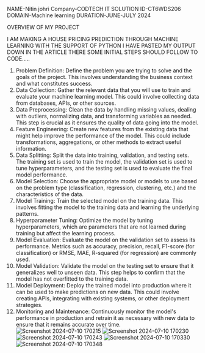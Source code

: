 NAME-Nitin johri
Company-CODTECH IT SOLUTION
ID-CT6WDS206
DOMAIN-Machine learning
DURATION-JUNE-JULY 2024

OVERVIEW OF MY PROJECT

I AM MAKING A HOUSE PRICING PREDICTION THROUGH MACHINE LEARNING WITH THE SUPPORT OF PYTHON
I HAVE PASTED MY OUTPUT DOWN IN THE ARTICLE
THERE SOME INITIAL STEPS SHOULD FOLLOW TO CODE.....
1) Problem Definition: Define the problem you are trying to solve and the goals of the project. This involves understanding the business context and what constitutes success.
2) Data Collection: Gather the relevant data that you will use to train and evaluate your machine learning model. This could involve collecting data from databases, APIs, or other sources.
3) Data Preprocessing: Clean the data by handling missing values, dealing with outliers, normalizing data, and transforming variables as needed. This step is crucial as it 
   ensures the quality of data going into the model.
4) Feature Engineering: Create new features from the existing data that might help improve the performance of the model. This could include transformations, aggregations, or 
   other methods to extract useful information.
5) Data Splitting: Split the data into training, validation, and testing sets. The training set is used to train the model, the validation set is used to tune hyperparameters, 
   and the testing set is used to evaluate the final model performance.
6) Model Selection: Choose the appropriate model or models to use based on the problem type (classification, regression, clustering, etc.) and the characteristics of the data.
7) Model Training: Train the selected model on the training data. This involves fitting the model to the training data and learning the underlying patterns.
8) Hyperparameter Tuning: Optimize the model by tuning hyperparameters, which are parameters that are not learned during training but affect the learning process.
9) Model Evaluation: Evaluate the model on the validation set to assess its performance. Metrics such as accuracy, precision, recall, F1-score (for classification) or RMSE, 
   MAE, R-squared (for regression) are commonly used.
10) Model Validation: Validate the model on the testing set to ensure that it generalizes well to unseen data. This step helps to confirm that the model has not overfitted to 
    the training data.
11) Model Deployment: Deploy the trained model into production where it can be used to make predictions on new data. This could involve creating APIs, integrating with 
    existing systems, or other deployment strategies.
12) Monitoring and Maintenance: Continuously monitor the model's performance in production and retrain it as necessary with new data to ensure that it remains accurate over 
    time.
![Screenshot 2024-07-10 170215](https://github.com/Nitinjohri/CODTECH-TASK-1/assets/119477689/c6fb9a86-a17c-4de8-a2de-287523015d57)
![Screenshot 2024-07-10 170230](https://github.com/Nitinjohri/CODTECH-TASK-1/assets/119477689/d593ccb7-a36c-4392-ab27-a1c7872e9f31)
![Screenshot 2024-07-10 170243](https://github.com/Nitinjohri/CODTECH-TASK-1/assets/119477689/d7f17ba4-5532-40c1-bd9f-b1a59353e758)
![Screenshot 2024-07-10 170330](https://github.com/Nitinjohri/CODTECH-TASK-1/assets/119477689/5ad873ba-d048-4cf3-8541-8b4fc30eba69)
![Screenshot 2024-07-10 170348](https://github.com/Nitinjohri/CODTECH-TASK-1/assets/119477689/76359b78-6477-492e-b729-ed59dc852f4f)




